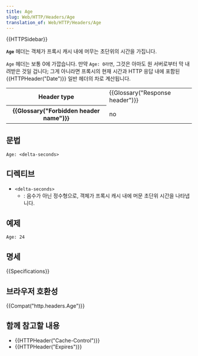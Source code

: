 ```yaml
---
title: Age
slug: Web/HTTP/Headers/Age
translation_of: Web/HTTP/Headers/Age
---
```


{{HTTPSidebar}}

**`Age`** 헤더는 객체가 프록시 캐시 내에 머무는 초단위의 시간을 가집니다.

`Age` 헤더는 보통 0에 가깝습니다. 만약 `Age: 0라면`, 그것은 아마도 원 서버로부터 막 내려받은 것일 겁니다; 그게 아니라면 프록시의 현재 시간과 HTTP 응답 내에 포함된 {{HTTPHeader("Date")}} 일반 헤더의 차로 계산됩니다.

<table class="properties">
  <tbody>
    <tr>
      <th scope="row">Header type</th>
      <td>{{Glossary("Response header")}}</td>
    </tr>
    <tr>
      <th scope="row">{{Glossary("Forbidden header name")}}</th>
      <td>no</td>
    </tr>
  </tbody>
</table>

## 문법

```
Age: <delta-seconds>
```

## 디렉티브

- `<delta-seconds>`
  - : 음수가 아닌 정수형으로, 객체가 프록시 캐시 내에 머문 초단위 시간을 나타냅니다.

## 예제

```
Age: 24
```

## 명세

{{Specifications}}

## 브라우저 호환성

{{Compat("http.headers.Age")}}

## 함께 참고할 내용

- {{HTTPHeader("Cache-Control")}}
- {{HTTPHeader("Expires")}}
